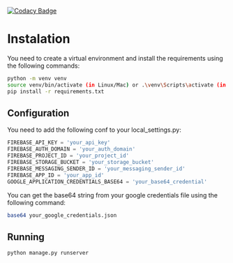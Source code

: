 [![Codacy Badge](https://app.codacy.com/project/badge/Grade/5180da364ebf481f8ec9272d8aacbcc3)](https://app.codacy.com/gh/TFG-nicsanmen-rubsuadav/backend/dashboard?utm_source=gh&utm_medium=referral&utm_content=&utm_campaign=Badge_grade)

# Instalation
You need to create a virtual environment and install the requirements using the following commands:
```bash
python -m venv venv
source venv/bin/activate (in Linux/Mac) or .\venv\Scripts\activate (in Windows)
pip install -r requirements.txt
```

## Configuration
You need to add the following conf to your local_settings.py:
```python
FIREBASE_API_KEY = 'your_api_key'
FIREBASE_AUTH_DOMAIN = 'your_auth_domain'
FIREBASE_PROJECT_ID = 'your_project_id'
FIREBASE_STORAGE_BUCKET = 'your_storage_bucket'
FIREBASE_MESSAGING_SENDER_ID = 'your_messaging_sender_id'
FIREBASE_APP_ID = 'your_app_id'
GOOGLE_APPLICATION_CREDENTIALS_BASE64 = 'your_base64_credential'
```
You can get the base64 string from your google credentials file using the following command:
```bash
base64 your_google_credentials.json
```

## Running
```bash
python manage.py runserver
```